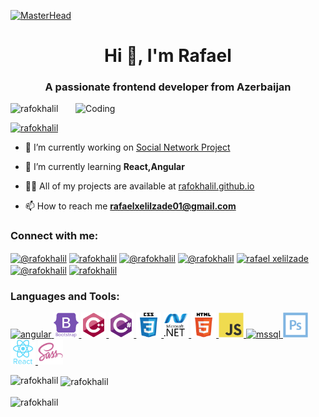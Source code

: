 [![MasterHead](https://mir-s3-cdn-cf.behance.net/project_modules/max_1200/54b6c068097599.5b50bca476b9b.gif)](https://rafokhalil.io)
<h1 align="center">Hi 👋, I'm Rafael</h1>
<h3 align="center">A passionate frontend developer from Azerbaijan</h3>
<img align="right" alt="Coding" width="400" src="https://ecusmedia.de/wp-content/uploads/2022/02/Developer.gif"

<p align="left"> <img src="https://komarev.com/ghpvc/?username=rafokhalil&label=Profile%20views&color=0e75b6&style=flat" alt="rafokhalil" /> </p>

<p align="left"> <a href="https://twitter.com/rafokhalil" target="blank"><img src="https://img.shields.io/twitter/follow/rafokhalil?logo=twitter&style=for-the-badge" alt="rafokhalil" /></a> </p>

- 🔭 I’m currently working on [Social Network Project](https://github.com/rafokhalil/SocialNetwork.git)

- 🌱 I’m currently learning **React,Angular**

- 👨‍💻 All of my projects are available at [rafokhalil.github.io](rafokhalil.github.io)

- 📫 How to reach me **rafaelxelilzade01@gmail.com**

<h3 align="left">Connect with me:</h3>
<p align="left">
<a href="https://codepen.io/@rafokhalil" target="blank"><img align="center" src="https://raw.githubusercontent.com/rahuldkjain/github-profile-readme-generator/master/src/images/icons/Social/codepen.svg" alt="@rafokhalil" height="30" width="40" /></a>
<a href="https://twitter.com/rafokhalil" target="blank"><img align="center" src="https://raw.githubusercontent.com/rahuldkjain/github-profile-readme-generator/master/src/images/icons/Social/twitter.svg" alt="rafokhalil" height="30" width="40" /></a>
<a href="https://linkedin.com/in/@rafokhalil" target="blank"><img align="center" src="https://raw.githubusercontent.com/rahuldkjain/github-profile-readme-generator/master/src/images/icons/Social/linked-in-alt.svg" alt="@rafokhalil" height="30" width="40" /></a>
<a href="https://stackoverflow.com/users/@rafokhalil" target="blank"><img align="center" src="https://raw.githubusercontent.com/rahuldkjain/github-profile-readme-generator/master/src/images/icons/Social/stack-overflow.svg" alt="@rafokhalil" height="30" width="40" /></a>
<a href="https://fb.com/rafael xelilzade" target="blank"><img align="center" src="https://raw.githubusercontent.com/rahuldkjain/github-profile-readme-generator/master/src/images/icons/Social/facebook.svg" alt="rafael xelilzade" height="30" width="40" /></a>
<a href="https://instagram.com/@rafokhalil" target="blank"><img align="center" src="https://raw.githubusercontent.com/rahuldkjain/github-profile-readme-generator/master/src/images/icons/Social/instagram.svg" alt="@rafokhalil" height="30" width="40" /></a>
<a href="https://www.youtube.com/c/rafokhalil" target="blank"><img align="center" src="https://raw.githubusercontent.com/rahuldkjain/github-profile-readme-generator/master/src/images/icons/Social/youtube.svg" alt="rafokhalil" height="30" width="40" /></a>
</p>

<h3 align="left">Languages and Tools:</h3>
<p align="left"> <a href="https://angular.io" target="_blank" rel="noreferrer"> <img src="https://angular.io/assets/images/logos/angular/angular.svg" alt="angular" width="40" height="40"/> </a> <a href="https://getbootstrap.com" target="_blank" rel="noreferrer"> <img src="https://raw.githubusercontent.com/devicons/devicon/master/icons/bootstrap/bootstrap-plain-wordmark.svg" alt="bootstrap" width="40" height="40"/> </a> <a href="https://www.w3schools.com/cpp/" target="_blank" rel="noreferrer"> <img src="https://raw.githubusercontent.com/devicons/devicon/master/icons/cplusplus/cplusplus-original.svg" alt="cplusplus" width="40" height="40"/> </a> <a href="https://www.w3schools.com/cs/" target="_blank" rel="noreferrer"> <img src="https://raw.githubusercontent.com/devicons/devicon/master/icons/csharp/csharp-original.svg" alt="csharp" width="40" height="40"/> </a> <a href="https://www.w3schools.com/css/" target="_blank" rel="noreferrer"> <img src="https://raw.githubusercontent.com/devicons/devicon/master/icons/css3/css3-original-wordmark.svg" alt="css3" width="40" height="40"/> </a> <a href="https://dotnet.microsoft.com/" target="_blank" rel="noreferrer"> <img src="https://raw.githubusercontent.com/devicons/devicon/master/icons/dot-net/dot-net-original-wordmark.svg" alt="dotnet" width="40" height="40"/> </a> <a href="https://www.w3.org/html/" target="_blank" rel="noreferrer"> <img src="https://raw.githubusercontent.com/devicons/devicon/master/icons/html5/html5-original-wordmark.svg" alt="html5" width="40" height="40"/> </a> <a href="https://developer.mozilla.org/en-US/docs/Web/JavaScript" target="_blank" rel="noreferrer"> <img src="https://raw.githubusercontent.com/devicons/devicon/master/icons/javascript/javascript-original.svg" alt="javascript" width="40" height="40"/> </a> <a href="https://www.microsoft.com/en-us/sql-server" target="_blank" rel="noreferrer"> <img src="https://www.svgrepo.com/show/303229/microsoft-sql-server-logo.svg" alt="mssql" width="40" height="40"/> </a> <a href="https://www.photoshop.com/en" target="_blank" rel="noreferrer"> <img src="https://raw.githubusercontent.com/devicons/devicon/master/icons/photoshop/photoshop-line.svg" alt="photoshop" width="40" height="40"/> </a> <a href="https://reactjs.org/" target="_blank" rel="noreferrer"> <img src="https://raw.githubusercontent.com/devicons/devicon/master/icons/react/react-original-wordmark.svg" alt="react" width="40" height="40"/> </a> <a href="https://sass-lang.com" target="_blank" rel="noreferrer"> <img src="https://raw.githubusercontent.com/devicons/devicon/master/icons/sass/sass-original.svg" alt="sass" width="40" height="40"/> </a> </p>

<p><img align="left" src="https://github-readme-stats.vercel.app/api/top-langs?username=rafokhalil&show_icons=true&locale=en&layout=compact" alt="rafokhalil" /></p>

<p>&nbsp;<img align="center" src="https://github-readme-stats.vercel.app/api?username=rafokhalil&show_icons=true&locale=en" alt="rafokhalil" /></p>

<p><img align="center" src="https://github-readme-streak-stats.herokuapp.com/?user=rafokhalil&" alt="rafokhalil" /></p>
